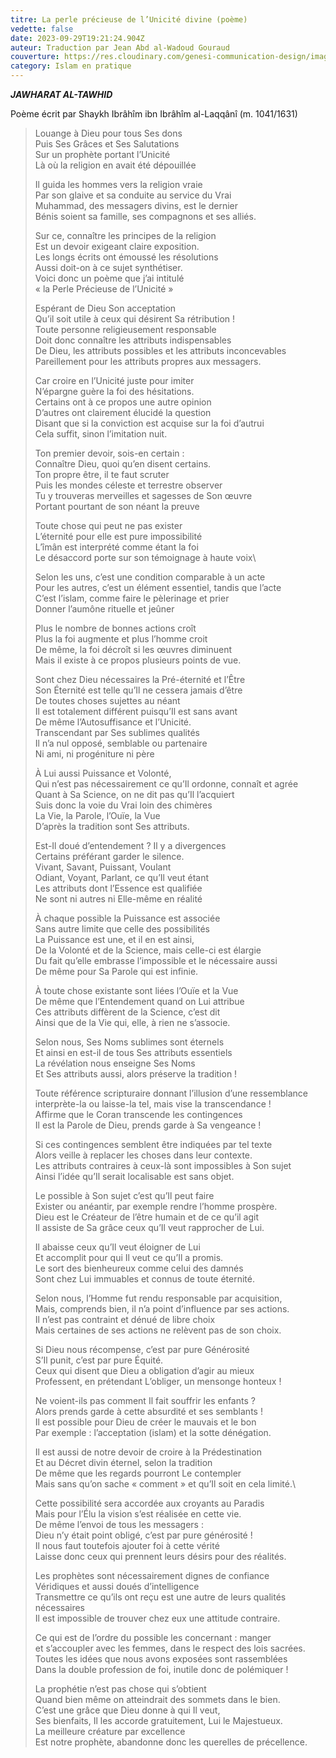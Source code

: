 ```yaml
---
titre: La perle précieuse de l’Unicité divine (poème)
vedette: false
date: 2023-09-29T19:21:24.904Z
auteur: Traduction par Jean Abd al-Wadoud Gouraud
couverture: https://res.cloudinary.com/genesi-communication-design/image/upload/v1709584979/oyster-1327311_1280_fkacvp.jpg
category: Islam en pratique
---
```

***JAWHARAT AL-TAWHID***

Poème écrit par Shaykh Ibrâhîm ibn Ibrâhîm al-Laqqânî (m. 1041/1631)

> Louange à Dieu pour tous Ses dons\
> Puis Ses Grâces et Ses Salutations\
> Sur un prophète portant l’Unicité\
> Là où la religion en avait été dépouillée
>
> Il guida les hommes vers la religion vraie\
> Par son glaive et sa conduite au service du Vrai\
> Muhammad, des messagers divins, est le dernier\
> Bénis soient sa famille, ses compagnons et ses alliés.
>
> Sur ce, connaître les principes de la religion\
> Est un devoir exigeant claire exposition.\
> Les longs écrits ont émoussé les résolutions\
> Aussi doit-on à ce sujet synthétiser.\
> Voici donc un poème que j’ai intitulé\
> «&nbsp;la Perle Précieuse de l’Unicité&nbsp;»
>
> Espérant de Dieu Son acceptation\
> Qu’il soit utile à ceux qui désirent Sa rétribution&nbsp;!\
> Toute personne religieusement responsable\
> Doit donc connaître les attributs indispensables\
> De Dieu, les attributs possibles et les attributs inconcevables\
> Pareillement pour les attributs propres aux messagers.
>
> Car croire en l’Unicité juste pour imiter\
> N’épargne guère la foi des hésitations.\
> Certains ont à ce propos une autre opinion\
> D’autres ont clairement élucidé la question\
> Disant que si la conviction est acquise sur la foi d’autrui\
> Cela suffit, sinon l’imitation nuit.
>
> Ton premier devoir, sois-en certain&nbsp;:\
> Connaître Dieu, quoi qu’en disent certains.\
> Ton propre être, il te faut scruter\
> Puis les mondes céleste et terrestre observer\
> Tu y trouveras merveilles et sagesses de Son œuvre\
> Portant pourtant de son néant la preuve
>
> Toute chose qui peut ne pas exister\
> L’éternité pour elle est pure impossibilité\
> L’îmân est interprété comme étant la foi\
> Le désaccord porte sur son témoignage à haute voix\
>
> Selon les uns, c’est une condition comparable à un acte\
> Pour les autres, c’est un élément essentiel, tandis que l’acte\
> C’est l’islam, comme faire le pèlerinage et prier\
> Donner l’aumône rituelle et jeûner
>
> Plus le nombre de bonnes actions croît\
> Plus la foi augmente et plus l’homme croit\
> De même, la foi décroît si les œuvres diminuent\
> Mais il existe à ce propos plusieurs points de vue.
>
> Sont chez Dieu nécessaires la Pré-éternité et l’Être\
> Son Éternité est telle qu’Il ne cessera jamais d’être\
> De toutes choses sujettes au néant\
> Il est totalement différent puisqu’Il est sans avant\
> De même l’Autosuffisance et l’Unicité.\
> Transcendant par Ses sublimes qualités\
> Il n’a nul opposé, semblable ou partenaire\
> Ni ami, ni progéniture ni père
>
> À Lui aussi Puissance et Volonté,\
> Qui n’est pas nécessairement ce qu’Il ordonne, connaît et agrée\
> Quant à Sa Science, on ne dit pas qu’Il l’acquiert\
> Suis donc la voie du Vrai loin des chimères\
> La Vie, la Parole, l’Ouïe, la Vue\
> D’après la tradition sont Ses attributs.
>
> Est-Il doué d’entendement&nbsp;? Il y a divergences\
> Certains préférant garder le silence.\
> Vivant, Savant, Puissant, Voulant\
> Odiant, Voyant, Parlant, ce qu’Il veut étant\
> Les attributs dont l’Essence est qualifiée\
> Ne sont ni autres ni Elle-même en réalité
>
> À chaque possible la Puissance est associée\
> Sans autre limite que celle des possibilités\
> La Puissance est une, et il en est ainsi,\
> De la Volonté et de la Science, mais celle-ci est élargie\
> Du fait qu’elle embrasse l’impossible et le nécessaire aussi\
> De même pour Sa Parole qui est infinie.
>
> À toute chose existante sont liées l’Ouïe et la Vue\
> De même que l’Entendement quand on Lui attribue\
> Ces attributs diffèrent de la Science, c’est dit\
> Ainsi que de la Vie qui, elle, à rien ne s’associe.
>
> Selon nous, Ses Noms sublimes sont éternels\
> Et ainsi en est-il de tous Ses attributs essentiels\
> La révélation nous enseigne Ses Noms\
> Et Ses attributs aussi, alors préserve la tradition&nbsp;!
>
> Toute référence scripturaire donnant l’illusion d’une ressemblance\
> interprète-la ou laisse-la tel, mais vise la transcendance&nbsp;!\
> Affirme que le Coran transcende les contingences\
> Il est la Parole de Dieu, prends garde à Sa vengeance&nbsp;!
>
> Si ces contingences semblent être indiquées par tel texte\
> Alors veille à replacer les choses dans leur contexte.\
> Les attributs contraires à ceux-là sont impossibles à Son sujet\
> Ainsi l’idée qu’Il serait localisable est sans objet.
>
> Le possible à Son sujet c’est qu’Il peut faire\
> Exister ou anéantir, par exemple rendre l’homme prospère.\
> Dieu est le Créateur de l’être humain et de ce qu’il agit\
> Il assiste de Sa grâce ceux qu’Il veut rapprocher de Lui.
>
> Il abaisse ceux qu’Il veut éloigner de Lui\
> Et accomplit pour qui Il veut ce qu’Il a promis.\
> Le sort des bienheureux comme celui des damnés\
> Sont chez Lui immuables et connus de toute éternité.
>
> Selon nous, l’Homme fut rendu responsable par acquisition,\
> Mais, comprends bien, il n’a point d’influence par ses actions.\
> Il n’est pas contraint et dénué de libre choix\
> Mais certaines de ses actions ne relèvent pas de son choix.
>
> Si Dieu nous récompense, c’est par pure Générosité\
> S’Il punit, c’est par pure Équité.\
> Ceux qui disent que Dieu a obligation d’agir au mieux\
> Professent, en prétendant L’obliger, un mensonge honteux&nbsp;!
>
> Ne voient-ils pas comment Il fait souffrir les enfants&nbsp;?\
> Alors prends garde à cette absurdité et ses semblants&nbsp;!\
> Il est possible pour Dieu de créer le mauvais et le bon\
> Par exemple&nbsp;: l’acceptation (islam) et la sotte dénégation.
>
> Il est aussi de notre devoir de croire à la Prédestination\
> Et au Décret divin éternel, selon la tradition\
> De même que les regards pourront Le contempler\
> Mais sans qu’on sache «&nbsp;comment&nbsp;» et qu’Il soit en cela limité.\
>
> Cette possibilité sera accordée aux croyants au Paradis\
> Mais pour l’Élu la vision s’est réalisée en cette vie.\
> De même l’envoi de tous les messagers&nbsp;:\
> Dieu n’y était point obligé, c’est par pure générosité&nbsp;!\
> Il nous faut toutefois ajouter foi à cette vérité\
> Laisse donc ceux qui prennent leurs désirs pour des réalités.
>
> Les prophètes sont nécessairement dignes de confiance\
> Véridiques et aussi doués d’intelligence\
> Transmettre ce qu’ils ont reçu est une autre de leurs qualités nécessaires\
> Il est impossible de trouver chez eux une attitude contraire.
>
> Ce qui est de l’ordre du possible les concernant&nbsp;: manger\
> et s’accoupler avec les femmes, dans le respect des lois sacrées.\
> Toutes les idées que nous avons exposées sont rassemblées\
> Dans la double profession de foi, inutile donc de polémiquer&nbsp;!
>
> La prophétie n’est pas chose qui s’obtient\
> Quand bien même on atteindrait des sommets dans le bien.\
> C’est une grâce que Dieu donne à qui Il veut,\
> Ses bienfaits, Il les accorde gratuitement, Lui le Majestueux.\
> La meilleure créature par excellence\
> Est notre prophète, abandonne donc les querelles de précellence.